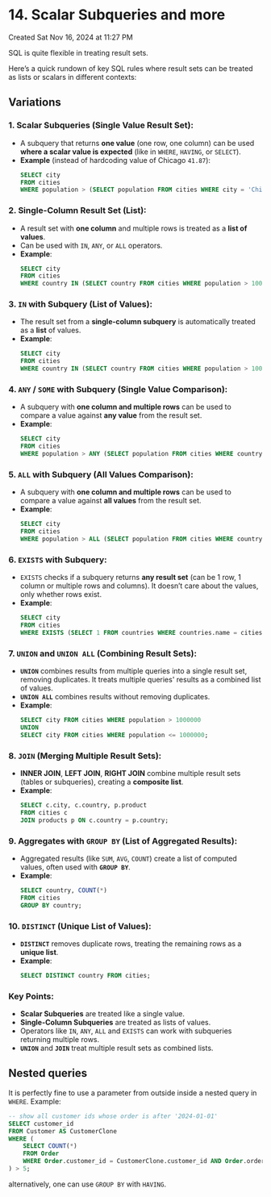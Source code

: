 # 14. Scalar Subqueries and more
Created Sat Nov 16, 2024 at 11:27 PM

SQL is quite flexible in treating result sets.

Here’s a quick rundown of key SQL rules where result sets can be treated as lists or scalars in different contexts:

## Variations
### 1. **Scalar Subqueries (Single Value Result Set)**:
   - A subquery that returns **one value** (one row, one column) can be used **where a scalar value is expected** (like in `WHERE`, `HAVING`, or `SELECT`).
   - **Example** (instead of hardcoding value of Chicago `41.87`):  
     ```sql
     SELECT city
     FROM cities
     WHERE population > (SELECT population FROM cities WHERE city = 'Chicago');
     ```

### 2. **Single-Column Result Set (List)**:
   - A result set with **one column** and multiple rows is treated as a **list of values**.
   - Can be used with `IN`, `ANY`, or `ALL` operators.
   - **Example**:  
     ```sql
     SELECT city
     FROM cities
     WHERE country IN (SELECT country FROM cities WHERE population > 1000000);
     ```

### 3. **`IN` with Subquery (List of Values)**:
   - The result set from a **single-column subquery** is automatically treated as a **list** of values.
   - **Example**:  
     ```sql
     SELECT city
     FROM cities
     WHERE country IN (SELECT country FROM cities WHERE population > 1000000);
     ```

### 4. **`ANY` / `SOME` with Subquery (Single Value Comparison)**:
   - A subquery with **one column and multiple rows** can be used to compare a value against **any value** from the result set.
   - **Example**:  
     ```sql
     SELECT city
     FROM cities
     WHERE population > ANY (SELECT population FROM cities WHERE country = 'USA');
     ```

### 5. **`ALL` with Subquery (All Values Comparison)**:
   - A subquery with **one column and multiple rows** can be used to compare a value against **all values** from the result set.
   - **Example**:  
     ```sql
     SELECT city
     FROM cities
     WHERE population > ALL (SELECT population FROM cities WHERE country = 'USA');
     ```

### 6. **`EXISTS` with Subquery**:
   - `EXISTS` checks if a subquery returns **any result set** (can be 1 row, 1 column or multiple rows and columns). It doesn’t care about the values, only whether rows exist.
   - **Example**:  
     ```sql
     SELECT city
     FROM cities
     WHERE EXISTS (SELECT 1 FROM countries WHERE countries.name = cities.country);
     ```

### 7. **`UNION` and `UNION ALL` (Combining Result Sets)**:
   - **`UNION`** combines results from multiple queries into a single result set, removing duplicates. It treats multiple queries' results as a combined list of values.
   - **`UNION ALL`** combines results without removing duplicates.
   - **Example**:  
     ```sql
     SELECT city FROM cities WHERE population > 1000000
     UNION
     SELECT city FROM cities WHERE population <= 1000000;
     ```

### 8. **`JOIN` (Merging Multiple Result Sets)**:
   - **INNER JOIN**, **LEFT JOIN**, **RIGHT JOIN** combine multiple result sets (tables or subqueries), creating a **composite list**.
   - **Example**:  
     ```sql
     SELECT c.city, c.country, p.product
     FROM cities c
     JOIN products p ON c.country = p.country;
     ```

### 9. **Aggregates with `GROUP BY` (List of Aggregated Results)**:
   - Aggregated results (like `SUM`, `AVG`, `COUNT`) create a list of computed values, often used with **`GROUP BY`**.
   - **Example**:  
     ```sql
     SELECT country, COUNT(*) 
     FROM cities 
     GROUP BY country;
     ```

### 10. **`DISTINCT` (Unique List of Values)**:
   - **`DISTINCT`** removes duplicate rows, treating the remaining rows as a **unique list**.
   - **Example**:  
     ```sql
     SELECT DISTINCT country FROM cities;
     ```

### Key Points:
- **Scalar Subqueries** are treated like a single value.
- **Single-Column Subqueries** are treated as lists of values.
- Operators like `IN`, `ANY`, `ALL` and `EXISTS` can work with subqueries returning multiple rows.
- **`UNION`** and **`JOIN`** treat multiple result sets as combined lists.

## Nested queries
It is perfectly fine to use a parameter from outside inside a nested query in `WHERE`. Example:
```sql
-- show all customer ids whose order is after '2024-01-01'
SELECT customer_id
FROM Customer AS CustomerClone
WHERE (
    SELECT COUNT(*)
    FROM Order
    WHERE Order.customer_id = CustomerClone.customer_id AND Order.order_date > '2024-01-01'
) > 5;
```

alternatively, one can use `GROUP BY` with `HAVING`.
